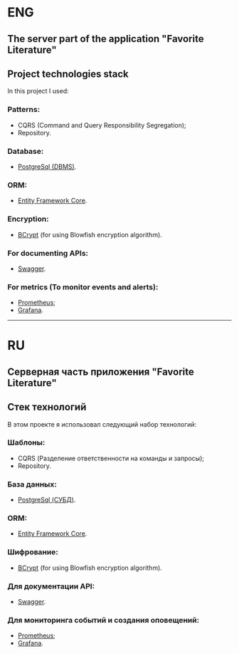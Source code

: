 # ENG
## The server part of the application "Favorite Literature"

## Project technologies stack
In this project I used:
### Patterns:
 - CQRS (Command and Query Responsibility Segregation);
 - Repository.
### Database:
 - [PostgreSql (DBMS)](https://www.postgresql.org/).
### ORM:
 - [Entity Framework Core](https://www.nuget.org/packages/Microsoft.EntityFrameworkCore).
### Encryption:
 - [BCrypt](https://www.nuget.org/packages/BCrypt.Net-Next) (for using Blowfish encryption algorithm).
### For documenting APIs:
 - [Swagger](https://www.nuget.org/packages/Swashbuckle.AspNetCore).
### For metrics (To monitor events and alerts):
 - [Prometheus](https://prometheus.io/);
 - [Grafana](https://grafana.com/).

***

# RU
## Серверная часть приложения "Favorite Literature"

## Стек технологий
В этом проекте я использовал следующий набор технологий:
### Шаблоны:
 - CQRS (Разделение ответственности на команды и запросы);
 - Repository.
### База данных:
 - [PostgreSql (СУБД)](https://www.postgresql.org/).
### ORM:
 - [Entity Framework Core](https://www.nuget.org/packages/Microsoft.EntityFrameworkCore).
### Шифрование:
 - [BCrypt](https://www.nuget.org/packages/BCrypt.Net-Next) (for using Blowfish encryption algorithm).
### Для документации API:
 - [Swagger](https://www.nuget.org/packages/Swashbuckle.AspNetCore).
### Для мониторинга событий и создания оповещений:
 - [Prometheus](https://prometheus.io/);
 - [Grafana](https://grafana.com/).
